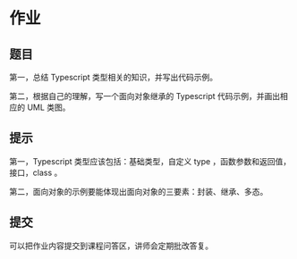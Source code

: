 # 作业

## 题目

第一，总结 Typescript 类型相关的知识，并写出代码示例。

第二，根据自己的理解，写一个面向对象继承的 Typescript 代码示例，并画出相应的 UML 类图。

## 提示

第一，Typescript 类型应该包括：基础类型，自定义 type ，函数参数和返回值，接口，class 。

第二，面向对象的示例要能体现出面向对象的三要素：封装、继承、多态。

## 提交

可以把作业内容提交到课程问答区，讲师会定期批改答复。
